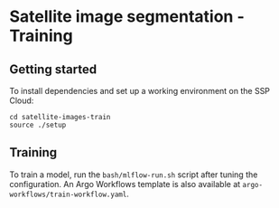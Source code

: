 # Satellite image segmentation - Training

## Getting started

To install dependencies and set up a working environment on the SSP Cloud:

```shell
cd satellite-images-train
source ./setup
```

## Training

To train a model, run the `bash/mlflow-run.sh` script after tuning the configuration. An Argo Workflows template is also available at `argo-workflows/train-workflow.yaml`.
